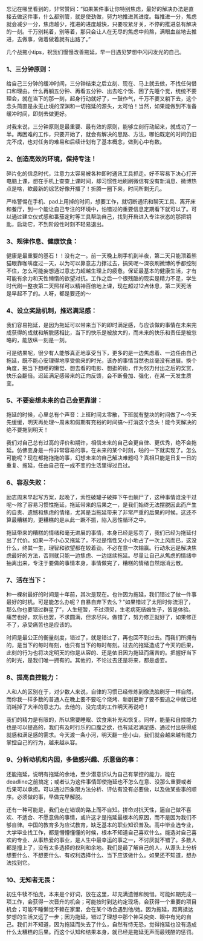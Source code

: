 忘记在哪里看到的，非常赞同：“如果某件事让你特别焦虑，最好的解决办法是直接去做这件事，什么都别管，就是使劲做，努力地推进其进度。每推进一分，焦虑就会减少一分，焦虑越少，推进的进度越快，只要咬紧牙关，不停的推进总有解决的一刻。千万别耗着，别等着，那只会让人在无尽的焦虑中煎熬，满眼血丝地去推进，去做事，做着做着就有出路了。”

几个战拖小tips，祝我们慢慢改善拖延，早一日遇见梦想中闪闪发光的自己。

### 1、三分钟原则：
给自己三分钟的缓冲时间，三分钟结束之后立刻、现在、马上就去做，不找任何借口和理由。什么再躺五分钟、再看五分钟、出去吃个饭、困了先睡个觉，统统不要理会，就在当下的那一刻，起身行动就好了，一鼓作气，千万不要又躺下去，这个念头简直是永无止境的深渊和一切拖延的源头，太可怕！当然，如果能做到不准备缓冲时间，即刻去做更好。

对我来说，三分钟原则是最重要、最有效的原则，能够立刻行动起来，就成功了一半。再困难的工作，只要开始了，就会有解决的思路、方法，哪怕既定的时间仍旧完不成，也对任务的难易和后续计划有了基本概念，做到心中有数。

### 2、创造高效的环境，保持专注！
碎片化的信息时代，注意力太容易被各种即时通讯工具抓走。好不容易下决心打开电脑上课，想在手机上查查上课时间，却习惯性地刷刷微信有没有新消息、微博热点是啥，欸最新的综艺好像开播了！折腾一圈下来，时间所剩无几。

严格警惕在手机、pad上用掉的时间，想要工作，就切断通讯和聊天工具、离开床和餐厅，到一个能让自己专注的环境中，怕错过的重要信息定期看下就可以了。可以通过建立仪式感和番茄定时等工具帮助自己，找到开启进入专注状态的那把钥匙，启动它，不到阶段性时刻不轻易退出。

### 3、规律作息、健康饮食：
健康是最重要的基石！！没有之一。前一天晚上刷手机到半夜，第二天只能顶着熊猫眼靠咖啡度过一天，以为可以靠意志力撑过去，搞笑呢～深夜刷微博的手都控制不住，怎么可能妄想通过意志力超越生理上的疲惫。保证最基本的健康生活，才有可能有余力和天性懒惰的欲望对抗。工作之后一个很残酷的现实是精力不足，学生时代刷一整夜第二天照样可以精神百倍地上课，现在超过12点休息，第二天死活是早起不了的。人呀，都是要还的～

### 4、设立奖励机制，推迟满足感：
我们容易拖延，是因为拖延可以带来当下的即时满足感，与应该做的事情在未来完成获得的成就和解脱感相比，当下的快乐是被放大的，而未来的快乐和责任是被忽略的，能放纵一刻是一刻。

可是结果呢，很少有人能够真正地享受当下，更多的是一边焦虑着、一边任由自己拖延，既不能心安理得地享受偷来的时光，该办的事情当然也丝毫没有进展。换个角度，把当下想睡的懒觉、想去看的电影、想逛的街，作为努力付出之后的奖赏，快乐会翻倍。迟延满足感带来的正向反馈，会不断叠加、强化，在某一天发生质变。

### 5、不要妄想未来的自己会更靠谱：
拖延的时候，心里总有个声音：上班时间太零散，下班就有整块的时间做了～今天先缓缓，明天再处理～周末和假期有充裕的时间搞～打消这个念头！能今天解决的绝不要拖到明天！

我们对自己总有过高的评价和期许，相信未来的自己会更自律、更优秀，绝不会拖延。仿佛变身是一件非常容易的事，在未来的某个时刻，啪的一下就实现了。怎么可能呢？现在都拖拖拖的事，幻想未来的自己解决难题吗？真相只能是日复一日的重复、拖延，任由自己在一成不变的生活里得过且过。

### 6、容忍失败：
励志周末早起写方案，起晚了，索性破罐子破摔下午也躺尸了，这种事情谁没干过呢～除了容易习惯性拖延，拖延带来的后果之一，是我们始终无法摆脱因此而产生的自责、遗憾和焦虑的情绪，尤其是当拖延带来了非常严重的后果的时候。这还不算最糟糕的，更糟糕的是从此一蹶不振，陷入恶性循环之中。

拖延带来的糟糕的情绪和毫无进展的事情，本身已经是惩罚了，我们已经为拖延付出了代价。如果一不小心又拖延了，不过是惰性又小小地占了一次上风而已，这没什么，终其一生，理智和欲望都在较着劲，不必在意一次输赢。行动永远是解决焦虑最好的方法，否则就只能一边焦虑、一边继续拖延。尽量让自己从焦虑的情绪中抽离出来，专注于要做的事情本身，事情做完了，糟糕的情绪自然烟消云散。

### 7、活在当下：
种一棵树最好的时间是十年前，其次是现在。也许因为拖延，我们错过了做一件事最好的时机。可是能怎么办呢？自暴自弃下去么？“如果错过了太阳时你流泪了，那么你也要错过群星了”，人生短暂，不过须臾，生老病死结婚生子，皆是体验。痛苦也好，欢乐也罢，不求圆满，但求尽兴。做错了，努力修正就好了，如果修正不了，承受痛苦也是应该的。

时间是最公正的衡量刻度，错过了，就是错过了，再也回不到过去。而我们所拥有的，是当下的每时每刻，也只有当下的每时每刻。过去的拖延造成了今天的后果，此刻的行为也将决定明天的你是从容的、还是依旧因为拖延而痛苦的。把握好当下的时光，是我们唯一拥有的。其他的，不论过去还是将来，都是虚妄。

### 8、提高自控能力：
人和人的区别在于，对少数人来说，自律的习惯已经修炼到像洗脸刷牙一样自然，而你我一样多数的普通人在晚上要不要吃个烧烤、新剧更新了要不要追之中就已经消耗掉了大半的意志力。去他的，没完成的工作明天再说吧！

我们的精力是有限的，所以需要睡眠、饮食来补充和恢复。同样，能量和自控能力也是可以提高的，我们有及时行乐的口腹之欲，也有延迟满足感、通过付出获得成就感和满足感的需求。今天渡一条小河，明天翻一座小山，我们就会越来越有能力掌控自己的行为，越来越从容。

### 9、分析动机和内因，多做感兴趣、乐意做的事：
还能拖延，说明有拖延的余地，至少潜意识认为自己有掌控的能力，能在deadline之前搞定；或者认为这件事情即使拖延也不怎么在意、没那么重要或者后果可以承担。可以通过四象限方法分析、评估有没有必要做，以及做某些事的顺序。必须做的事，早做完早解脱。

还有一种可能是，我们走在错误的路上而不自知。拼命对抗天性，逼自己做不喜欢、不适合、不愿意做的事情，或许这才是拖延最根本的原因，而不是因为我们不够自律。中国的教育多为应试教育，缺乏基本的职业知识普及。高中毕业选专业，大学毕业找工作，都是懵懵懂懂的时候，根本不知道自己喜欢什么。能选对自己喜欢的专业、从事热爱的事业，是人生中最幸运的事之一，不讨厌就不错了。多数人都是撞上了，没有太多选择的权利和余地。我们是最了解自己的人，从源头上分析想要什么、不想要什么、有权利选择什么、当下应该做什么。如果还不知道，想办法找到它。

### 10、无知者无畏：
初生牛犊不怕虎，本来是个好词，放在这里，却充满遗憾和惋惜。可能如期完成一项工作，会获得一次晋升的机会；可能按时到达约定现场，会获得一个重要的项目机会；可能不睡懒觉不赖在家里，会在某个场合遇到他/她。因为拖延，距离抵达梦想的生活又远了一步；因为拖延，错过了理想中那个神采奕奕、眼中有光的自己。我们并不知道，因为拖延而失去了什么，自然有恃无恐，觉得拖延也没有造成什么太糟糕的后果。而这个认知和结果本身，就已经是拖延无声而最残酷的惩罚。
